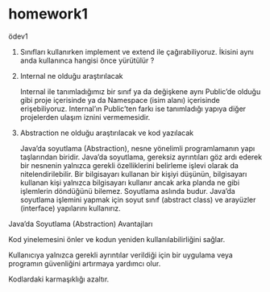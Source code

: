 # homework1
ödev1
1) Sınıfları kullanırken implement ve extend ile çağırabiliyoruz. İkisini aynı anda kullanınca hangisi önce yürütülür ?


2) Internal ne olduğu araştırılacak


   Internal ile tanımladığımız bir sınıf ya da değişkene aynı Public’de olduğu gibi
   proje içerisinde ya da Namespace (isim alanı) içerisinde erişebiliyoruz.
   Internal’ın Public’ten farkı ise tanımladığı yapıya diğer projelerden ulaşım iznini vermemesidir.


3) Abstraction ne olduğu araştırılacak ve kod yazılacak


   Java’da soyutlama (Abstraction), nesne yönelimli programlamanın yapı taşlarından biridir.
   Java’da soyutlama, gereksiz ayrıntıları göz ardı ederek bir nesnenin yalnızca gerekli özelliklerini
   belirleme işlevi olarak da nitelendirilebilir. Bir bilgisayarı kullanan bir kişiyi düşünün, bilgisayarı
   kullanan kişi yalnızca bilgisayarı kullanır ancak arka planda ne gibi işlemlerin döndüğünü bilemez.
   Soyutlama aslında budur. Java’da soyutlama işlemini yapmak için soyut sınıf (abstract class) ve
   arayüzler (interface) yapılarını kullanırız.


Java’da Soyutlama (Abstraction) Avantajları

Kod yinelemesini önler ve kodun yeniden kullanılabilirliğini sağlar.

Kullanıcıya yalnızca gerekli ayrıntılar verildiği için bir uygulama veya programın güvenliğini artırmaya yardımcı olur.

Kodlardaki karmaşıklığı azaltır.

